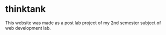 # thinktank
This website was made as a post lab project of my 2nd semester subject of web development lab.
